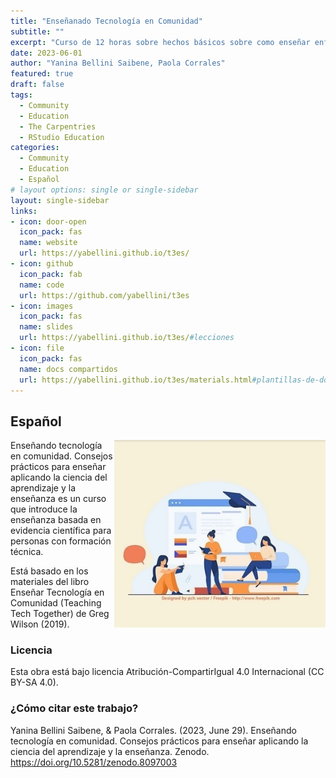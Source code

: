 ```yaml
---
title: "Enseñanado Tecnología en Comunidad"
subtitle: ""
excerpt: "Curso de 12 horas sobre hechos básicos sobre como enseñar enfocado en tecnología."
date: 2023-06-01
author: "Yanina Bellini Saibene, Paola Corrales"
featured: true
draft: false
tags:
  - Community
  - Education
  - The Carpentries
  - RStudio Education
categories:
  - Community
  - Education
  - Español
# layout options: single or single-sidebar
layout: single-sidebar
links:
- icon: door-open
  icon_pack: fas
  name: website
  url: https://yabellini.github.io/t3es/
- icon: github
  icon_pack: fab
  name: code
  url: https://github.com/yabellini/t3es
- icon: images
  icon_pack: fas
  name: slides
  url: https://yabellini.github.io/t3es/#lecciones 
- icon: file
  icon_pack: fas
  name: docs compartidos
  url: https://yabellini.github.io/t3es/materials.html#plantillas-de-documentos-compartidos
---
```


## Español

<img src='featured.jpg' align="right" height="300" alt=''/>

Enseñando tecnología en comunidad. Consejos prácticos para enseñar aplicando la ciencia del aprendizaje y la enseñanza es un curso que introduce la enseñanza basada en evidencia científica para personas con formación técnica.

Está basado en los materiales del libro Enseñar Tecnología en Comunidad (Teaching Tech Together) de Greg Wilson (2019).


### Licencia

Esta obra está bajo licencia Atribución-CompartirIgual 4.0 Internacional (CC BY-SA 4.0).

### ¿Cómo citar este trabajo?

Yanina Bellini Saibene, & Paola Corrales. (2023, June 29). Enseñando tecnología en comunidad. Consejos prácticos para enseñar aplicando la ciencia del aprendizaje y la enseñanza. Zenodo. https://doi.org/10.5281/zenodo.8097003
